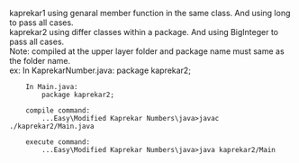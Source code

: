 kaprekar1 using genaral member function in the same class. And using long to pass all cases.<br />
kaprekar2 using differ classes within a package. And using BigInteger to pass all cases.<br />
Note: compiled at the upper layer folder and package name must same as the folder name.<br />
	ex:
		In KaprekarNumber.java:
			package kaprekar2;
		
		In Main.java:
			package kaprekar2;
		
		compile command:
			...Easy\Modified Kaprekar Numbers\java>javac ./kaprekar2/Main.java

		execute command:
			...Easy\Modified Kaprekar Numbers\java>java kaprekar2/Main